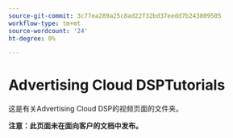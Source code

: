 ```yaml
---
source-git-commit: 3c77ea289a25c8ad22f32bd37eedd7b243809505
workflow-type: tm+mt
source-wordcount: '24'
ht-degree: 0%

---
```

# Advertising Cloud DSPTutorials

这是有关Advertising Cloud DSP的视频页面的文件夹。

**注意：此页面未在面向客户的文档中发布。**
